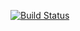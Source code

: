 [![Build Status](https://travis-ci.com/rexemtoxa/project-lvl3-s390.svg?branch=master)](https://travis-ci.com/rexemtoxa/project-lvl3-s390)
